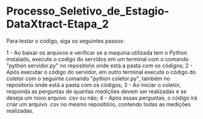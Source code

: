 # Processo_Seletivo_de_Estagio-DataXtract-Etapa_2

Para testar o código, siga os seguintes passos:

1 - Ao baixar os arquivos e verificar se a maquina utilizada tem o Python instalado, execute o codigo do servidos em um terminal com o comando "python servidor.py" no repositorio onde está a pasta com os códigos;
2 - Após executar o código do servidor, em outro terminal execute o código do coletor com o seguinte comando "python coletor.py", também no repositorio onde está a pasta com os códigos;
3 - Ao iniciar o coletor, responda as perguntas de quantas medições devem ser realizadas e se deseja um novo arquivo .csv ou não;
4 - Após essas perguntas, o código irá criar um arquivo .csv no mesmo repositório, contendo todas as medições realizadas. 
